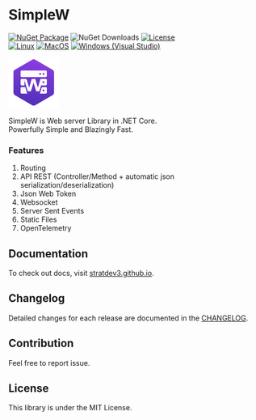 # SimpleW
[![NuGet Package](https://img.shields.io/nuget/v/SimpleW)](https://www.nuget.org/packages/SimpleW)
![NuGet Downloads](https://img.shields.io/nuget/dt/SimpleW)
[![License](https://img.shields.io/badge/License-MIT-green.svg)](licence)
<br/>
[![Linux](https://github.com/stratdev3/SimpleW/actions/workflows/build-linux.yml/badge.svg)](https://github.com/stratdev3/SimpleW/actions/workflows/build-linux.yml)
[![MacOS](https://github.com/stratdev3/SimpleW/actions/workflows/build-macos.yml/badge.svg)](https://github.com/stratdev3/SimpleW/actions/workflows/build-macos.yml)
[![Windows (Visual Studio)](https://github.com/stratdev3/SimpleW/actions/workflows/build-windows.yml/badge.svg)](https://github.com/stratdev3/SimpleW/actions/workflows/build-windows.yml)

<img src="src/SimpleW/logo-transparent.png" alt="logo" width="100" />

SimpleW is Web server Library in .NET Core.<br />
Powerfully Simple and Blazingly Fast.

### Features

1. Routing
2. API REST (Controller/Method + automatic json serialization/deserialization)
3. Json Web Token
4. Websocket
5. Server Sent Events
6. Static Files
7. OpenTelemetry

## Documentation

To check out docs, visit [stratdev3.github.io](https://stratdev3.github.io/SimpleW).

## Changelog

Detailed changes for each release are documented in the [CHANGELOG](https://github.com/stratdev3/SimpleW/blob/master/release.md).

## Contribution

Feel free to report issue.

## License
This library is under the MIT License.
